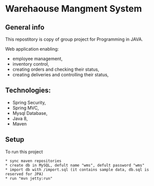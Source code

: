 
# Warehaouse Mangment System

## General info

This repostitory is copy of group project for Programming in JAVA.


Web application enabling:
* employee management,
* inventory control,
* creating orders and checking their status,
* creating deliveries and controlling their status,


## Technologies:
* Spring Security,
* Spring MVC,
* Mysql Database,
* Java 8,
* Maven


## Setup
To run this project 

    * sync maven repositories
    * create db in MySQL, defult name "wms", defult password "wms"
    * import db with /import.sql (it contains sample data, db.sql is reserved for JPA)
    * run "mvn jetty:run"


